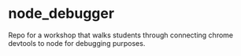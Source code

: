 # node_debugger
Repo for a workshop that walks students through connecting chrome devtools to node for debugging purposes.
